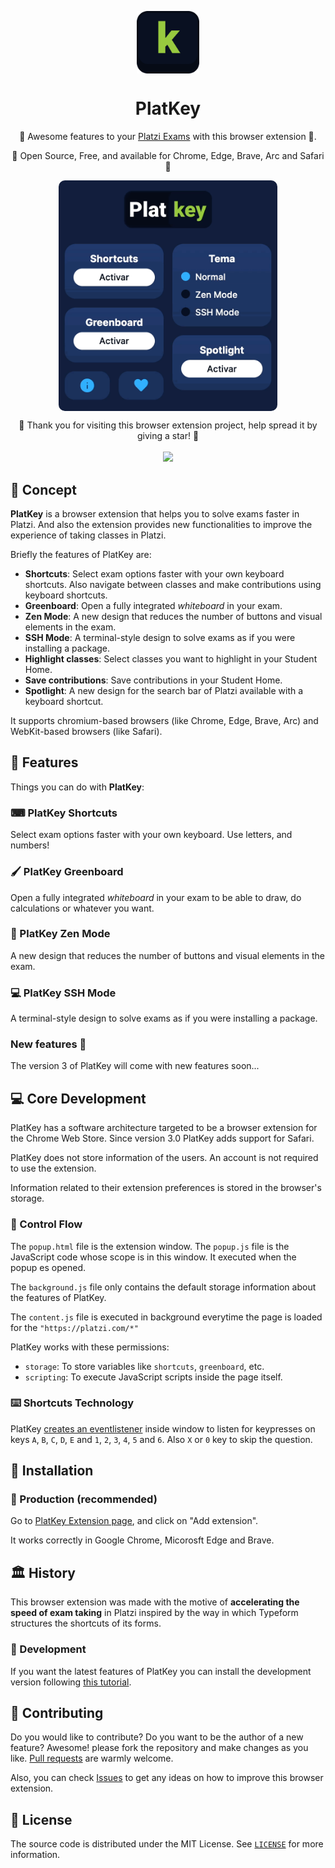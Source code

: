 <p align="center">
  <img
    src=".github/PlatKeyIcon.png"
    align="center"
    width="100"
    alt="PlatKey"
    title="PlatKey"
  />
  <h1 align="center">PlatKey</h1>
</p>

<p align="center">🚀 Awesome features to your <a href="https://platzi.com">Platzi Exams</a> with this browser extension 🦉.</p>

<p align="center">💚 Open Source, Free, and available for Chrome, Edge, Brave, Arc and Safari 🦁</p>

<p align="center">
  <img
    src=".github/preview.gif"
    align="center"
    width="350"
    alt="Preview of PlatKey"
    title="Preview of PlatKey"
    style="border-radius: 10px"
  />
</p>

<p align="center">
  🤗 Thank you for visiting this browser extension project, help spread it by giving a star! 🌟<br />
  <br />
  <a href="https://github.com/360macky/PlatKey/stargazers"><img src="https://img.shields.io/github/stars/360macky/PlatKey?label=Star%20this%20repository%21&style=social" /></a><br />
</p>

## 🤖 Concept

**PlatKey** is a browser extension that helps you to solve exams faster in Platzi. And also the extension provides new functionalities to improve the experience of taking classes in Platzi.

Briefly the features of PlatKey are:

- **Shortcuts**: Select exam options faster with your own keyboard shortcuts. Also navigate between classes and make contributions using keyboard shortcuts.
- **Greenboard**: Open a fully integrated _whiteboard_ in your exam.
- **Zen Mode**: A new design that reduces the number of buttons and visual elements in the exam.
- **SSH Mode**: A terminal-style design to solve exams as if you were installing a package.
- **Highlight classes**: Select classes you want to highlight in your Student Home.
- **Save contributions**: Save contributions in your Student Home.
- **Spotlight**: A new design for the search bar of Platzi available with a keyboard shortcut.

It supports chromium-based browsers (like Chrome, Edge, Brave, Arc) and WebKit-based browsers (like Safari).

## 🚀 Features

Things you can do with **PlatKey**:

### ⌨ PlatKey Shortcuts

Select exam options faster with your own keyboard. Use letters, and numbers!

### 🖌 PlatKey Greenboard

Open a fully integrated _whiteboard_ in your exam to be able to draw, do calculations or whatever you want.

### 🧐 PlatKey Zen Mode

A new design that reduces the number of buttons and visual elements in the exam.

### 💻 PlatKey SSH Mode

A terminal-style design to solve exams as if you were installing a package.

### New features 👀

The version 3 of PlatKey will come with new features soon...

## 💻 Core Development

PlatKey has a software architecture targeted to be a browser extension for the Chrome Web Store. Since version 3.0 PlatKey adds support for Safari.

PlatKey does not store information of the users. An account is not required to use the extension.

Information related to their extension preferences is stored in the browser's storage.

### 🔭 Control Flow

The `popup.html` file is the extension window. The `popup.js` file is the JavaScript code whose scope is in this window. It executed when the popup es opened.

The `background.js` file only contains the default storage information about the features of PlatKey.

The `content.js` file is executed in background everytime the page is loaded for the `"https://platzi.com/*"`

PlatKey works with these permissions:

- `storage`: To store variables like `shortcuts`, `greenboard`, etc.
- `scripting`: To execute JavaScript scripts inside the page itself.

### ⌨️ Shortcuts Technology

PlatKey [creates an eventlistener](https://developer.mozilla.org/en-US/docs/Web/API/EventTarget/addEventListener) inside window to listen for keypresses on keys `A`, `B`, `C`, `D`, `E` and `1`, `2`, `3`, `4`, `5` and `6`. Also `X` or `0` key to skip the question.

## 🔩 Installation

### 🚅 Production (recommended)

Go to [PlatKey Extension page](https://chrome.google.com/webstore/detail/PlatKey/bdjedpeffgjikndcihipemgdinpcmpcf?hl=es-419), and click on "Add extension".

It works correctly in Google Chrome, Micorosft Edge and Brave.

## 🏛️ History

This browser extension was made with the motive of **accelerating the speed of exam taking** in Platzi inspired by the way in which Typeform structures the shortcuts of its forms.

### 🦊 Development

If you want the latest features of PlatKey you can install the development version following [this tutorial](https://github.com/360macky/PlatKey/blob/main/INSTALLATION.md).

## 🤲 Contributing

Do you would like to contribute? Do you want to be the author of a new feature? Awesome! please fork the repository and make changes as you like. [Pull requests](https://github.com/360macky/PlatKey/pulls) are warmly welcome.

Also, you can check [Issues](https://github.com/360macky/PlatKey/issues) to get any ideas on how to improve this browser extension.

## 📃 License

The source code is distributed under the MIT License.
See [`LICENSE`](./LICENSE) for more information.
